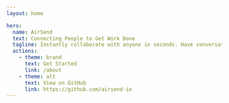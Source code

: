 ```yaml
---
layout: home

hero:
  name: AirSend
  text: Connecting People to Get Work Done
  tagline: Instantly collaborate with anyone in seconds. Have conversations, voice and video calls, share files, manage tasks and keep notes in one space.
  actions:
    - theme: brand
      text: Get Started
      link: /about
    - theme: alt
      text: View on GitHub
      link: https://github.com/airsend-io
---
```

